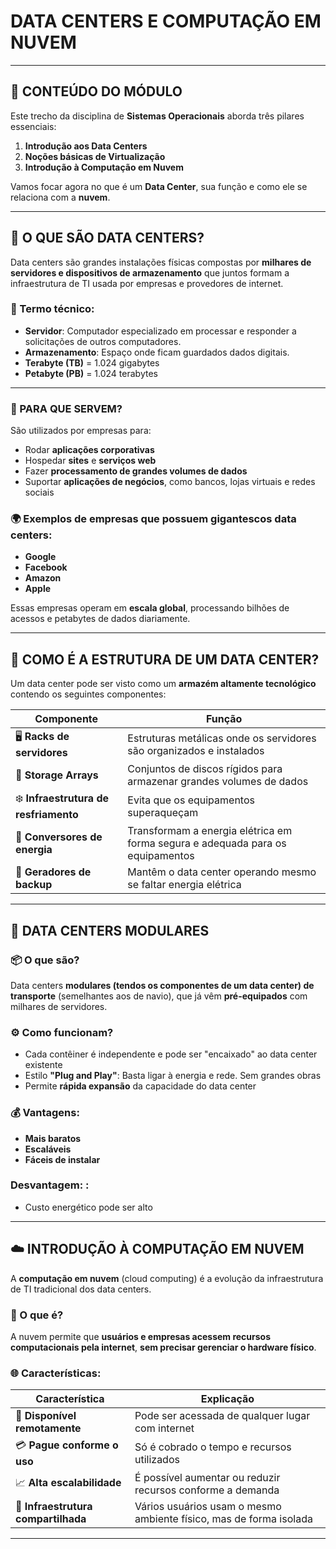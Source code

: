 # DATA CENTERS E COMPUTAÇÃO EM NUVEM

---

## 📌 CONTEÚDO DO MÓDULO

Este trecho da disciplina de **Sistemas Operacionais** aborda três pilares essenciais:

1. **Introdução aos Data Centers**
2. **Noções básicas de Virtualização**
3. **Introdução à Computação em Nuvem**

Vamos focar agora no que é um **Data Center**, sua função e como ele se relaciona com a **nuvem**.

---

## 🏢 O QUE SÃO DATA CENTERS?

Data centers são grandes instalações físicas compostas por **milhares de servidores e dispositivos de armazenamento** que juntos formam a infraestrutura de TI usada por empresas e provedores de internet.

### 🧠 Termo técnico:

* **Servidor**: Computador especializado em processar e responder a solicitações de outros computadores.
* **Armazenamento**: Espaço onde ficam guardados dados digitais.
* **Terabyte (TB)** = 1.024 gigabytes
* **Petabyte (PB)** = 1.024 terabytes

---

### 🧭 PARA QUE SERVEM?

São utilizados por empresas para:

* Rodar **aplicações corporativas**
* Hospedar **sites** e **serviços web**
* Fazer **processamento de grandes volumes de dados**
* Suportar **aplicações de negócios**, como bancos, lojas virtuais e redes sociais

### 🌍 Exemplos de empresas que possuem gigantescos data centers:

* **Google**
* **Facebook**
* **Amazon**
* **Apple**

Essas empresas operam em **escala global**, processando bilhões de acessos e petabytes de dados diariamente.

---

## 🧱 COMO É A ESTRUTURA DE UM DATA CENTER?

Um data center pode ser visto como um **armazém altamente tecnológico** contendo os seguintes componentes:

| Componente                            | Função                                                                         |
| ------------------------------------- | ------------------------------------------------------------------------------ |
| 🖥️ **Racks de servidores**           | Estruturas metálicas onde os servidores são organizados e instalados           |
| 💾 **Storage Arrays**                 | Conjuntos de discos rígidos para armazenar grandes volumes de dados            |
| ❄️ **Infraestrutura de resfriamento** | Evita que os equipamentos superaqueçam                                         |
| 🔌 **Conversores de energia**         | Transformam a energia elétrica em forma segura e adequada para os equipamentos |
| 🔋 **Geradores de backup**            | Mantêm o data center operando mesmo se faltar energia elétrica                 |

---

## 🚛 DATA CENTERS MODULARES

### 📦 O que são?

Data centers **modulares (tendos os componentes de um data center) de transporte** (semelhantes aos de navio), que já vêm **pré-equipados** com milhares de servidores.

### ⚙️ Como funcionam?

* Cada contêiner é independente e pode ser "encaixado" ao data center existente
* Estilo **"Plug and Play"**: 	Basta ligar à energia e rede. Sem grandes obras
* Permite **rápida expansão** da capacidade do data center

### 💰 Vantagens:

* **Mais baratos**
* **Escaláveis**
* **Fáceis de instalar**

### Desvantagem: : 
 - Custo energético pode ser alto

---

## ☁️ INTRODUÇÃO À COMPUTAÇÃO EM NUVEM

A **computação em nuvem** (cloud computing) é a evolução da infraestrutura de TI tradicional dos data centers.

### 📌 O que é?

A nuvem permite que **usuários e empresas acessem recursos computacionais pela internet**, **sem precisar gerenciar o hardware físico**.

### 🌐 Características:

| Característica                      | Explicação                                                         |
| ----------------------------------- | ------------------------------------------------------------------ |
| 📶 **Disponível remotamente**       | Pode ser acessada de qualquer lugar com internet                   |
| 💳 **Pague conforme o uso**         | Só é cobrado o tempo e recursos utilizados                         |
| 📈 **Alta escalabilidade**          | É possível aumentar ou reduzir recursos conforme a demanda         |
| 🤝 **Infraestrutura compartilhada** | Vários usuários usam o mesmo ambiente físico, mas de forma isolada |

---

